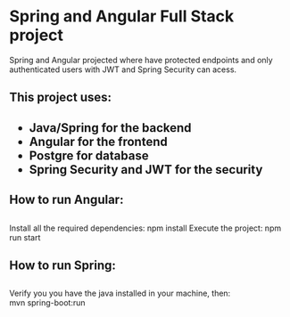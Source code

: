 # Spring and Angular Full Stack project
Spring and Angular projected where have protected endpoints and only authenticated users with JWT and Spring Security can acess. 

<h2>This project uses:<h2>
<ul>
  <li> Java/Spring for the backend</li>
  <li>Angular for the frontend</li>
  <li>Postgre for database</li>
  <li>Spring Security and JWT for the security</li>
</ul>

<h2>How to run Angular:<h2></h2> 

Install all the required dependencies:
npm install
Execute the project:
npm run start

<h2>How to run Spring:<h2></h2> 
Verify you you have the java installed in your machine, then:<br>
mvn spring-boot:run
